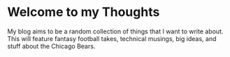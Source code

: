 # Welcome to my Thoughts
My blog aims to be a random collection of things that I want to write about. This will feature fantasy football takes, technical musings, big ideas, and stuff about the Chicago Bears.
